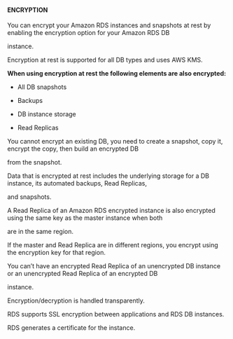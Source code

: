 #### ENCRYPTION


You can encrypt your Amazon RDS instances and snapshots at rest by enabling the encryption option for your Amazon RDS DB

instance.


Encryption at rest is supported for all DB types and uses AWS KMS.


**When using encryption at rest the following elements are also encrypted:**


- All DB snapshots

- Backups

- DB instance storage

- Read Replicas


You cannot encrypt an existing DB, you need to create a snapshot, copy it, encrypt the copy, then build an encrypted DB

from the snapshot.


Data that is encrypted at rest includes the underlying storage for a DB instance, its automated backups, Read Replicas,

and snapshots.


A Read Replica of an Amazon RDS encrypted instance is also encrypted using the same key as the master instance when both

are in the same region.


If the master and Read Replica are in different regions, you encrypt using the encryption key for that region.


You can’t have an encrypted Read Replica of an unencrypted DB instance or an unencrypted Read Replica of an encrypted DB

instance.


Encryption/decryption is handled transparently.


RDS supports SSL encryption between applications and RDS DB instances.


RDS generates a certificate for the instance.

